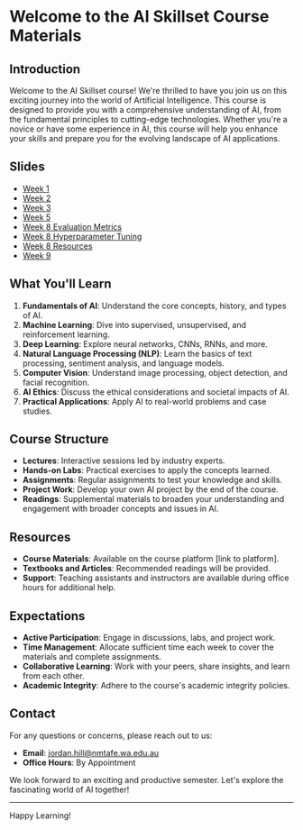 
# Welcome to the AI Skillset Course Materials

## Introduction

Welcome to the AI Skillset course! We're thrilled to have you join us on this exciting journey into the world of Artificial Intelligence. This course is designed to provide you with a comprehensive understanding of AI, from the fundamental principles to cutting-edge technologies. Whether you're a novice or have some experience in AI, this course will help you enhance your skills and prepare you for the evolving landscape of AI applications.

## Slides

- [Week 1](week1.html)
- [Week 2](week2.html)
- [Week 3](week3.html)
- [Week 5](week5.html)
- [Week 8 Evaluation Metrics](week8_evaluation_metrics_slides.html)
- [Week 8 Hyperparameter Tuning](week8_Hyperparameter_Tuning_slides.html)
- [Week 8 Resources](week8_Resource%20slides.html)
- [Week 9](week9.html)

## What You'll Learn

1. **Fundamentals of AI**: Understand the core concepts, history, and types of AI.
2. **Machine Learning**: Dive into supervised, unsupervised, and reinforcement learning.
3. **Deep Learning**: Explore neural networks, CNNs, RNNs, and more.
4. **Natural Language Processing (NLP)**: Learn the basics of text processing, sentiment analysis, and language models.
5. **Computer Vision**: Understand image processing, object detection, and facial recognition.
6. **AI Ethics**: Discuss the ethical considerations and societal impacts of AI.
7. **Practical Applications**: Apply AI to real-world problems and case studies.

## Course Structure

- **Lectures**: Interactive sessions led by industry experts.
- **Hands-on Labs**: Practical exercises to apply the concepts learned.
- **Assignments**: Regular assignments to test your knowledge and skills.
- **Project Work**: Develop your own AI project by the end of the course.
- **Readings**: Supplemental materials to broaden your understanding and engagement with broader concepts and issues in AI.

## Resources

- **Course Materials**: Available on the course platform [link to platform].
- **Textbooks and Articles**: Recommended readings will be provided.
- **Support**: Teaching assistants and instructors are available during office hours for additional help.

<!-- ## Getting Started

1. **Setup**: Make sure you have the necessary software installed (Python, Jupyter, relevant libraries). Instructions can be found [here].
2. **Join the Community**: Participate in the course forum [link to forum] to connect with peers and instructors.
3. **Orientation**: Attend the orientation session [date and time] to get familiar with the course structure and expectations.
4. **First Assignment**: Complete your first introductory assignment [link to assignment] by [due date]. -->

## Expectations

- **Active Participation**: Engage in discussions, labs, and project work.
- **Time Management**: Allocate sufficient time each week to cover the materials and complete assignments.
- **Collaborative Learning**: Work with your peers, share insights, and learn from each other.
- **Academic Integrity**: Adhere to the course's academic integrity policies.

## Contact

For any questions or concerns, please reach out to us:
- **Email**: jordan.hill@nmtafe.wa.edu.au
- **Office Hours**: By Appointment
<!-- - **Forum**: [WIP] -->

We look forward to an exciting and productive semester. Let's explore the fascinating world of AI together!

---

Happy Learning!


